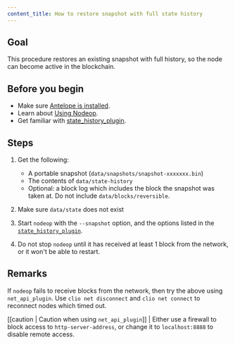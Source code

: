 ```yaml
---
content_title: How to restore snapshot with full state history
---
```


## Goal

This procedure restores an existing snapshot with full history, so the node can become active in the blockchain.

## Before you begin

* Make sure [Antelope is installed](../../../00_install/index.md).
* Learn about [Using Nodeop](../../02_usage/index.md).
* Get familiar with [state_history_plugin](../../03_plugins/state_history_plugin/index.md).

## Steps

1. Get the following:
   * A portable snapshot (`data/snapshots/snapshot-xxxxxxx.bin`)
   * The contents of `data/state-history`
   * Optional: a block log which includes the block the snapshot was taken at. Do not include `data/blocks/reversible`.

2. Make sure `data/state` does not exist

3. Start `nodeop` with the `--snapshot` option, and the options listed in the [`state_history_plugin`](index.md).

4. Do not stop `nodeop` until it has received at least 1 block from the network, or it won't be able to restart.

## Remarks

If `nodeop` fails to receive blocks from the network, then try the above using `net_api_plugin`. Use `clio net disconnect` and `clio net connect` to reconnect nodes which timed out.

[[caution | Caution when using `net_api_plugin`]]
| Either use a firewall to block access to `http-server-address`, or change it to `localhost:8888` to disable remote access.
